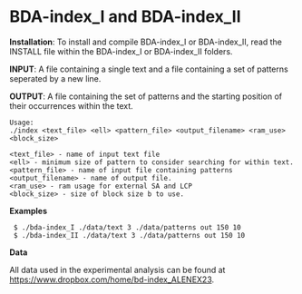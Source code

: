 BDA-index_I and BDA-index_II
===

<b>Installation</b>: To install and compile BDA-index_I or BDA-index_II, read the INSTALL file within the BDA-index_I or BDA-index_II folders.

<b>INPUT</b>: A file containing a single text and a file containing a set of patterns seperated by a new line.

<b>OUTPUT</b>: A file containing the set of patterns and the starting position of their occurrences within the text.


```
Usage: 
./index <text_file> <ell> <pattern_file> <output_filename> <ram_use> <block_size>

<text_file> - name of input text file
<ell> - minimum size of pattern to consider searching for within text. 
<pattern_file> - name of input file containing patterns
<output_filename> - name of output file.
<ram_use> - ram usage for external SA and LCP
<block_size> - size of block size b to use.
```

<b>Examples</b>
```
 $ ./bda-index_I ./data/text 3 ./data/patterns out 150 10
 $ ./bda-index_II ./data/text 3 ./data/patterns out 150 10
```

<b>Data</b>

All data used in the experimental analysis can be found at https://www.dropbox.com/home/bd-index_ALENEX23.
